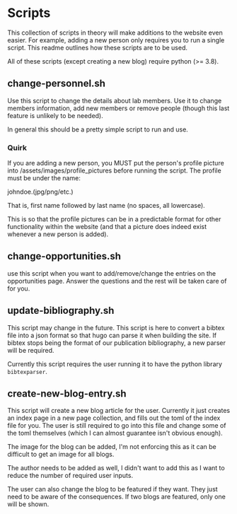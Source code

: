 # Scripts

This collection of scripts in theory will make additions to the website even
easier. For example, adding a new person only requires you to run a single 
script. This readme outlines how these scripts are to be used.

All of these scripts (except creating a new blog) require python (>= 3.8).

## change-personnel.sh 

Use this script to change the details about lab members. Use it to change
members information, add new members or remove people (though this last feature
is unlikely to be needed).

In general this should be a pretty simple script to run and use.

### Quirk

If you are adding a new person, you MUST put the person's profile picture into
/assets/images/profile_pictures before running the script. The profile must be
under the name: 

johndoe.(jpg/png/etc.)

That is, first name followed by last name (no spaces, all lowercase).

This is so that the profile pictures can be in a predictable format for other
functionality within the website (and that a picture does indeed exist whenever
a new person is added).

## change-opportunities.sh

use this script when you want to add/remove/change the entries on the
opportunities page. Answer the questions and the rest will be taken care of
for you.

## update-bibliography.sh

This script may change in the future. This script is here to convert a bibtex
file into a json format so that hugo can parse it when building the site.
If bibtex stops being the format of our publication bibliography, a new parser
will be required.

Currently this script requires the user running it to have the python library 
`bibtexparser`. 

## create-new-blog-entry.sh

This script will create a new blog article for the user. Currently it just
creates an index page in a new page collection, and fills out the toml of the 
index file for you. The user is still required to go into this file and change
some of the toml themselves (which I can almost guarantee isn't obvious 
enough).

The image for the blog can be added, I'm not enforcing this as it can be
difficult to get an image for all blogs.

The author needs to be added as well, I didn't want to add this as I want to 
reduce the number of required user inputs.

The user can also change the blog to be featured if they want. They just need
to be aware of the consequences. If two blogs are featured, only one will
be shown.
